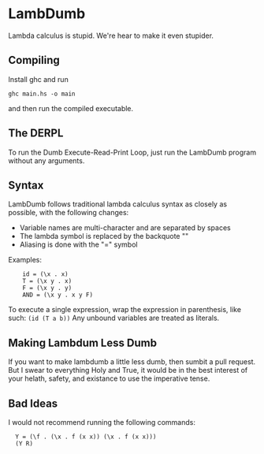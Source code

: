# LambDumb
Lambda calculus is stupid. We're hear to make it even stupider.

## Compiling
Install ghc and run
```
ghc main.hs -o main
```
and then run the compiled executable.

## The DERPL
To run the Dumb Execute-Read-Print Loop, just run the LambDumb program without any arguments.

## Syntax
LambDumb follows traditional lambda calculus syntax as closely as possible, with the following changes:
* Variable names are multi-character and are separated by spaces
* The lambda symbol is replaced by the backquote "\"
* Aliasing is done with the "=" symbol

Examples:
````
    id = (\x . x)
    T = (\x y . x)
    F = (\x y . y)
    AND = (\x y . x y F)
````

To execute a single expression, wrap the expression in parenthesis, like such:
````(id (T a b))````
Any unbound variables are treated as literals.

## Making Lambdum Less Dumb
If you want to make lambdumb a little less dumb, then sumbit a pull request. But I swear to everything Holy and True,
it would be in the best interest of your helath, safety, and existance to use the imperative tense.

## Bad Ideas
I would not recommend running the following commands:
````
  Y = (\f . (\x . f (x x)) (\x . f (x x)))
  (Y R)
````
